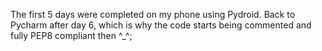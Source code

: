 The first 5 days were completed on my phone using Pydroid. Back to Pycharm after day 6, which is why the code starts being commented and fully PEP8 compliant then ^_^;
